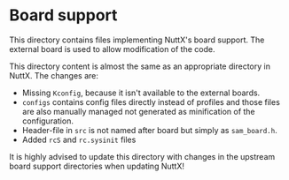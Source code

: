 # Board support

This directory contains files implementing NuttX's board support. The external
board is used to allow modification of the code.

This directory content is almost the same as an appropriate directory in NuttX.
The changes are:

* Missing `Kconfig`, because it isn't available to the external boards.
* `configs` contains config files directly instead of profiles and those files
  are also manually managed not generated as minification of the configuration.
* Header-file in `src` is not named after board but simply as `sam_board.h`.
* Added `rcS` and `rc.sysinit` files

It is highly advised to update this directory with changes in the upstream board
support directories when updating NuttX!
